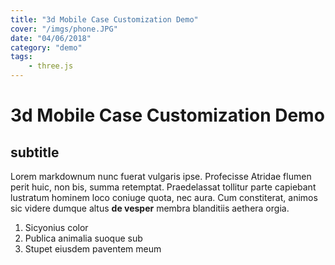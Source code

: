 ```yaml
---
title: "3d Mobile Case Customization Demo"
cover: "/imgs/phone.JPG"
date: "04/06/2018"
category: "demo"
tags:
    - three.js
---
```

# 3d Mobile Case Customization Demo

## subtitle

Lorem markdownum nunc fuerat vulgaris ipse. Profecisse Atridae flumen perit
huic, non bis, summa retemptat. Praedelassat tollitur parte capiebant lustratum
hominem loco coniuge quota, nec aura. Cum constiterat, animos sic videre dumque
altus **de vesper** membra blanditiis aethera orgia.

1. Sicyonius color
2. Publica animalia suoque sub
3. Stupet eiusdem paventem meum
